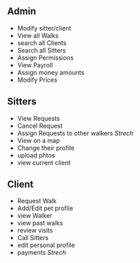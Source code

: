 ## Admin
- Modify sitter/client
- View all Walks
- search all Clients
- Search all Sitters
- Assign Permissions
- View Payroll
- Assign money amounts
- Modify Prices

## Sitters 
- View Requests
- Cancel Request
- Assign Requests to other walkers *Strech*
- View on a map
- Change their profile
- upload phtos
- view current client

## Client
- Request Walk
- Add/Edit pet profile
- view Walker
- view past walks
- review visits
- Call Sitters
- edit personal profile
- payments *Strech*


